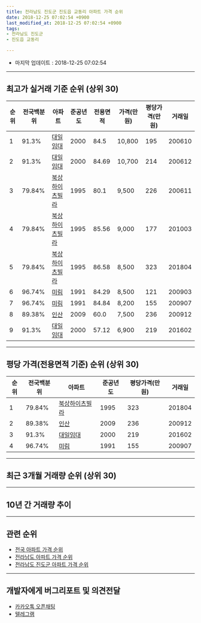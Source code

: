 ```yaml
---
title: 전라남도 진도군 진도읍 교동리 아파트 가격 순위
date: 2018-12-25 07:02:54 +0900
last_modified_at: 2018-12-25 07:02:54 +0900
tags:
- 전라남도 진도군
- 진도읍 교동리

---
```


* 마지막 업데이트 : 2018-12-25 07:02:54

---

## 최고가 실거래 기준 순위 (상위 30)


|순위|전국백분위|아파트|준공년도|전용면적|가격(만원)|평당가격(만원)|거래일|
|---|---|---|---|---|---|---|---|
|1|91.3%|[대일임대](https://search.naver.com/search.naver?query=%EC%A0%84%EB%9D%BC%EB%82%A8%EB%8F%84+%EC%A7%84%EB%8F%84%EA%B5%B0+%EC%A7%84%EB%8F%84%EC%9D%8D+%EA%B5%90%EB%8F%99%EB%A6%AC+%EB%8C%80%EC%9D%BC%EC%9E%84%EB%8C%80)|2000|84.5|10,800|195|200610|
|2|91.3%|[대일임대](https://search.naver.com/search.naver?query=%EC%A0%84%EB%9D%BC%EB%82%A8%EB%8F%84+%EC%A7%84%EB%8F%84%EA%B5%B0+%EC%A7%84%EB%8F%84%EC%9D%8D+%EA%B5%90%EB%8F%99%EB%A6%AC+%EB%8C%80%EC%9D%BC%EC%9E%84%EB%8C%80)|2000|84.69|10,700|214|200612|
|3|79.84%|[북상하이츠빌라](https://search.naver.com/search.naver?query=%EC%A0%84%EB%9D%BC%EB%82%A8%EB%8F%84+%EC%A7%84%EB%8F%84%EA%B5%B0+%EC%A7%84%EB%8F%84%EC%9D%8D+%EA%B5%90%EB%8F%99%EB%A6%AC+%EB%B6%81%EC%83%81%ED%95%98%EC%9D%B4%EC%B8%A0%EB%B9%8C%EB%9D%BC)|1995|80.1|9,500|226|200611|
|4|79.84%|[북상하이츠빌라](https://search.naver.com/search.naver?query=%EC%A0%84%EB%9D%BC%EB%82%A8%EB%8F%84+%EC%A7%84%EB%8F%84%EA%B5%B0+%EC%A7%84%EB%8F%84%EC%9D%8D+%EA%B5%90%EB%8F%99%EB%A6%AC+%EB%B6%81%EC%83%81%ED%95%98%EC%9D%B4%EC%B8%A0%EB%B9%8C%EB%9D%BC)|1995|85.56|9,000|177|201003|
|5|79.84%|[북상하이츠빌라](https://search.naver.com/search.naver?query=%EC%A0%84%EB%9D%BC%EB%82%A8%EB%8F%84+%EC%A7%84%EB%8F%84%EA%B5%B0+%EC%A7%84%EB%8F%84%EC%9D%8D+%EA%B5%90%EB%8F%99%EB%A6%AC+%EB%B6%81%EC%83%81%ED%95%98%EC%9D%B4%EC%B8%A0%EB%B9%8C%EB%9D%BC)|1995|86.58|8,500|323|201804|
|6|96.74%|[미림](https://search.naver.com/search.naver?query=%EC%A0%84%EB%9D%BC%EB%82%A8%EB%8F%84+%EC%A7%84%EB%8F%84%EA%B5%B0+%EC%A7%84%EB%8F%84%EC%9D%8D+%EA%B5%90%EB%8F%99%EB%A6%AC+%EB%AF%B8%EB%A6%BC)|1991|84.29|8,500|121|200903|
|7|96.74%|[미림](https://search.naver.com/search.naver?query=%EC%A0%84%EB%9D%BC%EB%82%A8%EB%8F%84+%EC%A7%84%EB%8F%84%EA%B5%B0+%EC%A7%84%EB%8F%84%EC%9D%8D+%EA%B5%90%EB%8F%99%EB%A6%AC+%EB%AF%B8%EB%A6%BC)|1991|84.84|8,200|155|200907|
|8|89.38%|[인산](https://search.naver.com/search.naver?query=%EC%A0%84%EB%9D%BC%EB%82%A8%EB%8F%84+%EC%A7%84%EB%8F%84%EA%B5%B0+%EC%A7%84%EB%8F%84%EC%9D%8D+%EA%B5%90%EB%8F%99%EB%A6%AC+%EC%9D%B8%EC%82%B0)|2009|60.0|7,500|236|200912|
|9|91.3%|[대일임대](https://search.naver.com/search.naver?query=%EC%A0%84%EB%9D%BC%EB%82%A8%EB%8F%84+%EC%A7%84%EB%8F%84%EA%B5%B0+%EC%A7%84%EB%8F%84%EC%9D%8D+%EA%B5%90%EB%8F%99%EB%A6%AC+%EB%8C%80%EC%9D%BC%EC%9E%84%EB%8C%80)|2000|57.12|6,900|219|201602|


---

## 평당 가격(전용면적 기준) 순위 (상위 30)


|순위|전국백분위|아파트|준공년도|평당가격(만원)|거래일|
|---|---|---|---|---|---|
|1|79.84%|[북상하이츠빌라](https://search.naver.com/search.naver?query=%EC%A0%84%EB%9D%BC%EB%82%A8%EB%8F%84+%EC%A7%84%EB%8F%84%EA%B5%B0+%EC%A7%84%EB%8F%84%EC%9D%8D+%EA%B5%90%EB%8F%99%EB%A6%AC+%EB%B6%81%EC%83%81%ED%95%98%EC%9D%B4%EC%B8%A0%EB%B9%8C%EB%9D%BC)|1995|323|201804|
|2|89.38%|[인산](https://search.naver.com/search.naver?query=%EC%A0%84%EB%9D%BC%EB%82%A8%EB%8F%84+%EC%A7%84%EB%8F%84%EA%B5%B0+%EC%A7%84%EB%8F%84%EC%9D%8D+%EA%B5%90%EB%8F%99%EB%A6%AC+%EC%9D%B8%EC%82%B0)|2009|236|200912|
|3|91.3%|[대일임대](https://search.naver.com/search.naver?query=%EC%A0%84%EB%9D%BC%EB%82%A8%EB%8F%84+%EC%A7%84%EB%8F%84%EA%B5%B0+%EC%A7%84%EB%8F%84%EC%9D%8D+%EA%B5%90%EB%8F%99%EB%A6%AC+%EB%8C%80%EC%9D%BC%EC%9E%84%EB%8C%80)|2000|219|201602|
|4|96.74%|[미림](https://search.naver.com/search.naver?query=%EC%A0%84%EB%9D%BC%EB%82%A8%EB%8F%84+%EC%A7%84%EB%8F%84%EA%B5%B0+%EC%A7%84%EB%8F%84%EC%9D%8D+%EA%B5%90%EB%8F%99%EB%A6%AC+%EB%AF%B8%EB%A6%BC)|1991|155|200907|


---

## 최근 3개월 거래량 순위 (상위 30)


<div style="width:100%;">
    <canvas id="deal_count_ranking" height="250"></canvas>
</div>


<script>
new Chart(document.getElementById("deal_count_ranking"), {
    type: 'horizontalBar',
    data: {
        labels: ['인산'],
        datasets: [{
            label: '실거래 수',
            data: [1],
            borderColor: "rgba(255, 0, 128, 1)",
            backgroundColor: "rgba(255, 0, 128, 0.5)",
            fill: false,
        }]
    },
    options: {
        responsive: true,
        title: {
            display: true,
            text: '최근 3개월 거래량 순위'
        },
        tooltips: {
            mode: 'index',
            intersect: false,
            callbacks: {
                title: function(tooltipItems, data) {
                    return "실거래 수:";
                },
                label: function(tooltipItem, data) {
                    return data.labels[tooltipItem.index] + ": " + tooltipItem.xLabel;
                }
            }
        },
        hover: {
            mode: 'nearest',
            intersect: true
        },
        scales: {
            xAxes: [{
                display: true,
                scaleLabel: {
                    display: true,
                    labelString: '실거래 수'
                },
                ticks: {
                    suggestedMin: 0,
                }
            }],
            yAxes: [{
                display: true,
                ticks: {
                    autoSkip: false,
                    callback: function(value, index, values) {
                        if (value.length > 15)
                            return value.substr(0, 13) + "...";
                        else
                            return value;
                    }
                },
                scaleLabel: {
                    display: false,
                }
            }]
        }
    }
});

</script>


---

## 10년 간 거래량 추이


<div style="width:100%;">
    <canvas id="deal_progress" height="250"></canvas>
</div>

<script>
new Chart(document.getElementById("deal_progress"), {
    type: 'line',
    data: {
        labels: ['200812','200901','200902','200903','200904','200905','200906','200907','200908','200909','200910','200911','200912','201001','201002','201003','201004','201005','201006','201007','201008','201009','201010','201011','201012','201101','201102','201103','201104','201105','201106','201107','201108','201109','201110','201111','201112','201201','201202','201203','201204','201205','201206','201207','201208','201209','201210','201211','201212','201301','201302','201303','201304','201305','201306','201307','201308','201309','201310','201311','201312','201401','201402','201403','201404','201405','201406','201407','201408','201409','201410','201411','201412','201501','201502','201503','201504','201505','201506','201507','201508','201509','201510','201511','201512','201601','201602','201603','201604','201605','201606','201607','201608','201609','201610','201611','201612','201701','201702','201703','201704','201705','201706','201707','201708','201709','201710','201711','201712','201801','201802','201803','201804','201805','201806','201807','201808','201809','201810','201811','201812'],
        datasets: [{
            label: '실거래 수',
            pointRadius: 1,
            data: [1, 1, 1, 1, 1, 0, 1, 1, 2, 0, 1, 0, 15, 2, 0, 2, 2, 0, 3, 2, 0, 1, 0, 0, 0, 1, 0, 1, 2, 0, 0, 1, 1, 1, 2, 3, 3, 0, 2, 1, 0, 0, 1, 1, 1, 0, 4, 0, 1, 0, 0, 0, 2, 2, 1, 0, 1, 2, 1, 1, 0, 0, 2, 1, 1, 1, 0, 1, 0, 2, 1, 0, 0, 2, 0, 3, 0, 1, 1, 1, 0, 1, 1, 0, 0, 1, 2, 0, 2, 0, 0, 0, 0, 3, 1, 1, 1, 1, 3, 0, 0, 1, 1, 2, 2, 0, 0, 0, 0, 0, 2, 2, 4, 0, 1, 0, 0, 1, 0, 1, 0],
            borderColor: "rgba(255, 201, 14, 1)",
            backgroundColor: "rgba(255, 201, 14, 0.5)",
            fill: true,
        }]
    },
    options: {
        responsive: true,
        title: {
            display: true,
            text: '10년간 거래량 추이'
        },
        tooltips: {
            mode: 'index',
            intersect: false,
        },
        hover: {
            mode: 'nearest',
            intersect: true
        },
        scales: {
            xAxes: [{
                display: true,
                scaleLabel: {
                    display: true,
                    labelString: '년/월'
                }
            }],
            yAxes: [{
                display: true,
                ticks: {
                    suggestedMin: 0,
                },
                scaleLabel: {
                    display: true,
                    labelString: '실거래 수'
                }
            }]
        }
    }
});

</script>


---

## 관련 순위

- [전국 아파트 가격 순위](https://inasie.github.io/apt-ranking/전국)
- [전라남도 아파트 가격 순위](https://inasie.github.io/apt-ranking/전라남도)
- [전라남도 진도군 아파트 가격 순위](https://inasie.github.io/apt-ranking/전라남도-진도군)


---

## 개발자에게 버그리포트 및 의견전달

- [카카오톡 오픈채팅](https://open.kakao.com/o/gLJUAP4)
- [텔레그램](https://t.me/inasie)

